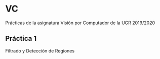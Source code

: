 # VC
Prácticas de la asignatura Visión por Computador de la UGR 2019/2020

## Práctica 1
Filtrado y Detección de Regiones
